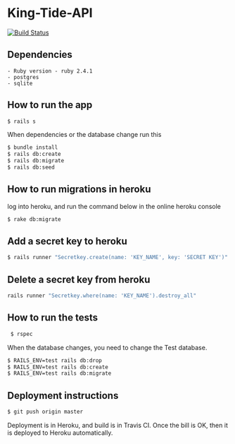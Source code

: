 # King-Tide-API  

[![Build Status](https://travis-ci.org/alexsaldana9/king-tide-api.svg?branch=master)](https://travis-ci.org/alexsaldana9/king-tide-api)



## Dependencies  

    - Ruby version - ruby 2.4.1 
    - postgres 
    - sqlite

## How to run the app  

```bash
$ rails s
```

When dependencies or the database change run this 

```bash
$ bundle install
$ rails db:create
$ rails db:migrate
$ rails db:seed
```


## How to run migrations in heroku

log into heroku, and run the command below in the online heroku console

```bash
$ rake db:migrate
``` 

## Add a secret key to heroku

```bash
$ rails runner "Secretkey.create(name: 'KEY_NAME', key: 'SECRET KEY')"
``` 
    
## Delete a secret key from heroku

```bash
rails runner "Secretkey.where(name: 'KEY_NAME').destroy_all"
```

## How to run the tests

```bash
 $ rspec
```
When the database changes, you need to change the Test database.

```bash
$ RAILS_ENV=test rails db:drop
$ RAILS_ENV=test rails db:create
$ RAILS_ENV=test rails db:migrate
```

## Deployment instructions 

```bash
$ git push origin master
```
   
Deployment is in Heroku, and build is in Travis CI. Once the bill is OK, then it is deployed to Heroku automatically.

